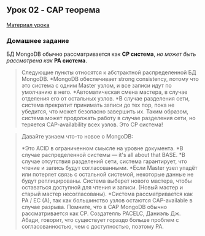 ## Урок 02 - CAP теорема
[Материал урока](https://github.com/ada04/NoSQL/blob/main/lesson02/lesson02.txt)
  
### Домашнее задание

БД MongoDB обычно рассматривается как **CP система**, _но может быть рассмотрена как_ **PA система**.


>Следующие пункты относятся к абстрактной распределенной БД MongoDB.
>*MongoDB обеспечивает strong consistency, потому что это система с одним Master узлом, и все записи идут по умолчанию в него.
>*Автоматическая смена мастера, в случае отделения его от остальных узлов.
>*В случае разделения сети, система прекратит принимать записи до тех пор, пока не убедится, что может безопасно завершить их.
>Таким образом, система может продолжать работу в случае разделения сети, но теряется CAP-availability всех узлов. Это CP система!

>Давайте узнаем что-то новое о MongoDB:
>
>*Это ACID в ограниченном смысле на уровне документа.
>*В случае распределенной системы — it's all about that BASE.
>*В случае отсутствия разделений сети, система гарантирует, что чтение и запись будут согласованными.
>*Если Master узел упадёт или потеряет связь с остальной системой, некоторые данные не будут реплицированы. Система выберет нового мастера, чтобы оставаться доступной для чтения и записи. (Новый мастер и старый мастер несогласованы).
>*Система рассматривается как PA / EC (A), так как большинство узлов остаются CAP-available в случае разрыва. Помните, что в CAP MongoDB обычно рассматривается как CP. Создателль PACELC, Даниэль Дж. Абади, говорит, что существует гораздо больше проблем с согласованностью, чем с доступностью, поэтому PA.


